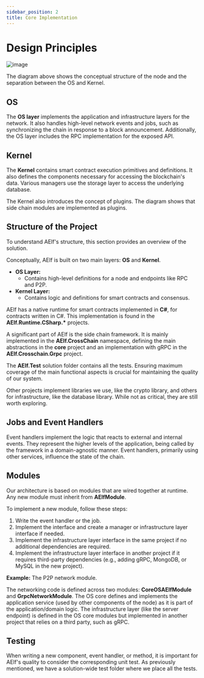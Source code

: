 ```yaml
---
sidebar_position: 2
title: Core Implementation
---
```


# Design Principles

![image](node-archi.png)

The diagram above shows the conceptual structure of the node and the separation between the OS and Kernel.

## OS

The **OS layer** implements the application and infrastructure layers for the network. It also handles high-level network events and jobs, such as synchronizing the chain in response to a block announcement. Additionally, the OS layer includes the RPC implementation for the exposed API.

## Kernel

The **Kernel** contains smart contract execution primitives and definitions. It also defines the components necessary for accessing the blockchain's data. Various managers use the storage layer to access the underlying database.

The Kernel also introduces the concept of plugins. The diagram shows that side chain modules are implemented as plugins.

## Structure of the Project

To understand AElf's structure, this section provides an overview of the solution.

Conceptually, AElf is built on two main layers: **OS** and **Kernel**.

- **OS Layer:**
  - Contains high-level definitions for a node and endpoints like RPC and P2P.
- **Kernel Layer:**
  - Contains logic and definitions for smart contracts and consensus.

AElf has a native runtime for smart contracts implemented in **C#**, for contracts written in C#. This implementation is found in the **AElf.Runtime.CSharp.\*** projects.

A significant part of AElf is the side chain framework. It is mainly implemented in the **AElf.CrossChain** namespace, defining the main abstractions in the **core** project and an implementation with gRPC in the **AElf.Crosschain.Grpc** project.

The **AElf.Test** solution folder contains all the tests. Ensuring maximum coverage of the main functional aspects is crucial for maintaining the quality of our system.

Other projects implement libraries we use, like the crypto library, and others for infrastructure, like the database library. While not as critical, they are still worth exploring.

## Jobs and Event Handlers

Event handlers implement the logic that reacts to external and internal events. They represent the higher levels of the application, being called by the framework in a domain-agnostic manner. Event handlers, primarily using other services, influence the state of the chain.

## Modules

Our architecture is based on modules that are wired together at runtime. Any new module must inherit from **AElfModule**.

To implement a new module, follow these steps:

1. Write the event handler or the job.
2. Implement the interface and create a manager or infrastructure layer interface if needed.
3. Implement the infrastructure layer interface in the same project if no additional dependencies are required.
4. Implement the infrastructure layer interface in another project if it requires third-party dependencies (e.g., adding gRPC, MongoDB, or MySQL in the new project).

**Example:** The P2P network module.

The networking code is defined across two modules: **CoreOSAElfModule** and **GrpcNetworkModule**. The OS core defines and implements the application service (used by other components of the node) as it is part of the application/domain logic. The infrastructure layer (like the server endpoint) is defined in the OS core modules but implemented in another project that relies on a third party, such as gRPC.

## Testing

When writing a new component, event handler, or method, it is important for AElf's quality to consider the corresponding unit test. As previously mentioned, we have a solution-wide test folder where we place all the tests.
